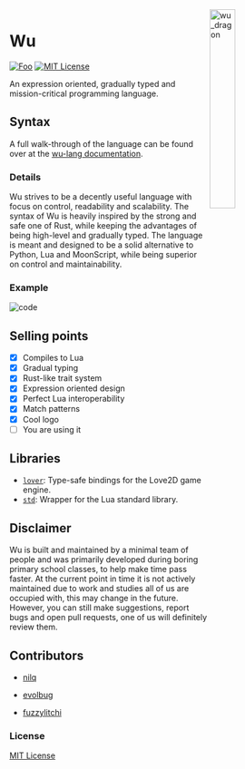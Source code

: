 <img align="right" width="30%" height="30%" src="https://preview.ibb.co/ePa1eH/wu_dragon.png" alt="wu_dragon">

# Wu

[![Foo](https://user-images.githubusercontent.com/7288322/34429152-141689f8-ecb9-11e7-8003-b5a10a5fcb29.png)](https://discord.gg/qm92sPP)
[![MIT License](https://img.shields.io/badge/license-MIT-blue.svg)](https://github.com/wu-lang/wu/blob/master/LICENSE)

An expression oriented, gradually typed and mission-critical programming language.

## Syntax

A full walk-through of the language can be found over at the [wu-lang documentation](https://wu-lang.gitbook.io/guide/).

### Details

Wu strives to be a decently useful language with focus on control, readability and scalability. The syntax of Wu is heavily inspired by the strong and safe one of Rust, while keeping the advantages of being high-level and gradually typed. The language is meant and designed to be a solid alternative to Python, Lua and MoonScript, while being superior on control and maintainability.

### Example

<img src="https://i.ibb.co/TtJP6DQ/code.png" alt="code" border="0">

## Selling points

- [x] Compiles to Lua
- [x] Gradual typing
- [x] Rust-like trait system
- [x] Expression oriented design
- [x] Perfect Lua interoperability
- [x] Match patterns
- [x] Cool logo
- [ ] You are using it

## Libraries

- [`lover`](https://github.com/nilq/lover): Type-safe bindings for the Love2D game engine.
- [`std`](https://github.com/wu-lang/std): Wrapper for the Lua standard library.

## Disclaimer

Wu is built and maintained by a minimal team of people and was primarily developed during boring primary school classes, to help make time pass faster. At the current point in time it is not actively maintained due to work and studies all of us are occupied with, this may change in the future. However, you can still make suggestions, report bugs and open pull requests, one of us will definitely review them.

## Contributors

- [nilq](https://github.com/nilq)

- [evolbug](https://github.com/evolbug)

- [fuzzylitchi](https://github.com/fuzzylitchi)

### License

[MIT License](https://github.com/wu-lang/wu/blob/master/LICENSE)
